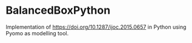 # BalancedBoxPython

Implementation of https://doi.org/10.1287/ijoc.2015.0657 in Python using Pyomo as modelling tool.
